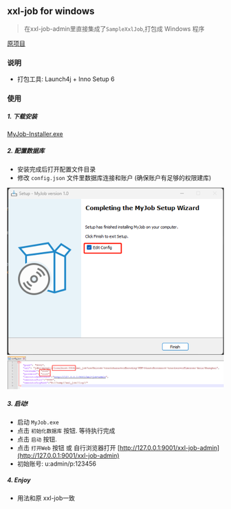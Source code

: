 ## xxl-job for windows
> 在xxl-job-admin里直接集成了`SampleXxlJob`,打包成 Windows 程序


[原项目](https://github.com/xuxueli/xxl-job)


### 说明
- 打包工具: Launch4j + Inno Setup 6


### 使用
##### 1. 下载安装 
[MyJob-Installer.exe](https://github.com/ts7ming/xxl-job-win/releases)

##### 2. 配置数据库
- 安装完成后打开配置文件目录
- 修改 `config.json` 文件里数据库连接和账户 (确保账户有足够的权限建库)

![](ug01.png)
![](ug02.png)

##### 3. 启动!
- 启动 `MyJob.exe`
- 点击 `初始化数据库` 按钮. 等待执行完成
- 点击 `启动` 按钮.
- 点击 `打开Web` 按钮 或 自行浏览器打开 [http://127.0.0.1:9001/xxl-job-admin](http://127.0.0.1:9001/xxl-job-admin)
- 初始账号: u:admin/p:123456

##### 4. Enjoy
- 用法和原 xxl-job一致